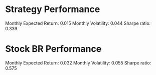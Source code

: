 # Strategy Performance
Monthly Expected Return: 0.015
Monthly Volatility: 0.044
Sharpe ratio: 0.339
# Stock BR Performance
Monthly Expected Return: 0.032
Monthly Volatility: 0.055
Sharpe ratio: 0.575

